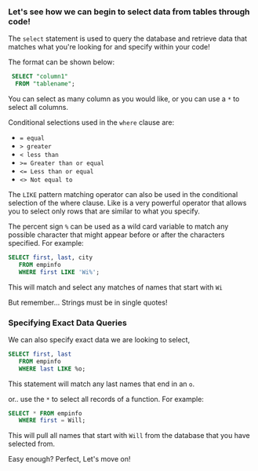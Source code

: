 ### Let's see how we can begin to select data from tables through code!

The `select` statement is used to query the database and retrieve data that matches what you're looking for and specify within your code!

The format can be shown below:

```sql
 SELECT "column1"
  FROM "tablename";
```

You can select as many column as you would like, or you can use a `*` to select all columns.

Conditional selections used in the `where` clause are:  

* `= equal`
* `> greater`
* `< less than`
* `>= Greater than or equal`
* `<= Less than or equal`
* `<> Not equal to`


The `LIKE` pattern matching operator can also be used in the conditional selection of the where clause. Like is a very powerful operator that allows you to select only rows that are similar to what you specify.

The percent sign `%` can be used as a wild card variable to match any possible character that might appear before or after the characters specified. For example:

```SQL
SELECT first, last, city
   FROM empinfo
   WHERE first LIKE 'Wi%';
```

This will match and select any matches of names that start with `Wi`

But remember... Strings must be in single quotes!

### Specifying Exact Data Queries

We can also specify exact data we are looking to select,

```SQL
SELECT first, last
   FROM empinfo
   WHERE last LIKE %o;
```

This statement will match any last names that end in an `o`.

or.. use the `*` to select all records of a function. For example:

```SQL
SELECT * FROM empinfo
   WHERE first = Will;
```

This will pull all names that start with `Will` from the database that you have selected from.

Easy enough? Perfect, Let's move on!
